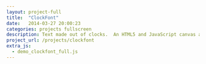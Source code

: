 ```yaml
---
layout: project-full
title:  "ClockFont"
date:   2014-03-27 20:00:23
categories: projects fullscreen
description: Text made out of clocks.  An HTML5 and JavaScript canvas art project.
project_url: /projects/clockfont
extra_js:
  - demo_clockfont_full.js
---
```

<canvas id="c"></canvas>
